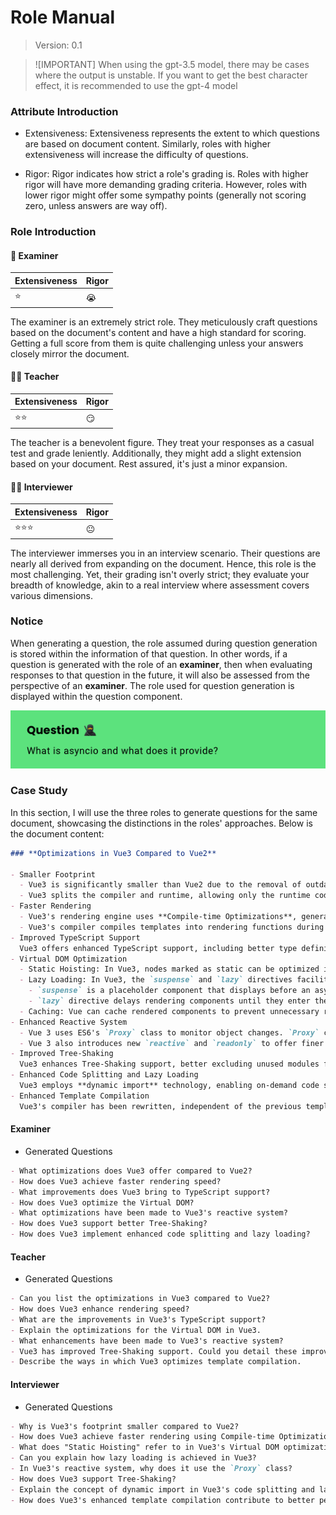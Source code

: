 # Role Manual

> Version: 0.1

> ![IMPORTANT]
> When using the gpt-3.5 model, there may be cases where the output is unstable. If you want to get the best character effect, it is recommended to use the gpt-4 model

### Attribute Introduction

- Extensiveness:
  Extensiveness represents the extent to which questions are based on document content. Similarly, roles with higher extensiveness will increase the difficulty of questions.

- Rigor:
  Rigor indicates how strict a role's grading is. Roles with higher rigor will have more demanding grading criteria. However, roles with lower rigor might offer some sympathy points (generally not scoring zero, unless answers are way off).

### Role Introduction

#### 🥷 Examiner

| Extensiveness | Rigor |
| ------------- | ----- |
| ⭐️           | 😭    |

The examiner is an extremely strict role. They meticulously craft questions based on the document's content and have a high standard for scoring. Getting a full score from them is quite challenging unless your answers closely mirror the document.

#### 👩‍🏫 Teacher

| Extensiveness | Rigor |
| ------------- | ----- |
| ⭐️⭐️        | 😏    |

The teacher is a benevolent figure. They treat your responses as a casual test and grade leniently. Additionally, they might add a slight extension based on your document. Rest assured, it's just a minor expansion.

#### 👨‍💻 Interviewer

| Extensiveness | Rigor |
| ------------- | ----- |
| ⭐️⭐️⭐️     | 😐    |

The interviewer immerses you in an interview scenario. Their questions are nearly all derived from expanding on the document. Hence, this role is the most challenging. Yet, their grading isn't overly strict; they evaluate your breadth of knowledge, akin to a real interview where assessment covers various dimensions.

### Notice

When generating a question, the role assumed during question generation is stored within the information of that question. In other words, if a question is generated with the role of an **examiner**, then when evaluating responses to that question in the future, it will also be assessed from the perspective of an **examiner**. The role used for question generation is displayed within the question component.

<img src="./screen-shot/role-emoji-en.png">

### Case Study

In this section, I will use the three roles to generate questions for the same document, showcasing the distinctions in the roles' approaches. Below is the document content:

```markdown
### **Optimizations in Vue3 Compared to Vue2**

- Smaller Footprint
  - Vue3 is significantly smaller than Vue2 due to the removal of outdated or rarely used features and optimized code.
  - Vue3 splits the compiler and runtime, allowing only the runtime code to load during runtime, and the compiler's code is reserved for development.
- Faster Rendering
  - Vue3's rendering engine uses **Compile-time Optimizations**, generating optimized rendering functions through static analysis of template code, enhancing rendering speed.
  - Vue3's compiler compiles templates into rendering functions during compilation and caches them, avoiding the overhead of recompiling templates during every rendering.
- Improved TypeScript Support
  Vue3 offers enhanced TypeScript support, including better type definitions and improved type inference, contributing to code organization, readability, and maintainability.
- Virtual DOM Optimization
  - Static Hoisting: In Vue3, nodes marked as static can be optimized into constants, avoiding unnecessary comparisons in the diff algorithm. Static nodes are those that remain unchanged during rendering and can be optimized using the `hoistStatic` compilation option.
  - Lazy Loading: In Vue3, the `suspense` and `lazy` directives facilitate lazy loading.
    - `suspense` is a placeholder component that displays before an asynchronous component finishes loading.
    - `lazy` directive delays rendering components until they enter the viewport.
  - Caching: Vue can cache rendered components to prevent unnecessary re-rendering, achievable through the `cacheHandlers` compilation option.
- Enhanced Reactive System
  - Vue 3 uses ES6's `Proxy` class to monitor object changes. `Proxy` can observe entire objects, whereas `Object.definProperty` can only monitor specific properties. For observing whole objects, `Proxy` eliminates the need for recursive traversal. Additionally, properties of `Map` / `Set` types can be monitored.
  - Vue 3 also introduces new `reactive` and `readonly` to offer finer control. `reactive` creates responsive objects, and `readonly` generates read-only objects.
- Improved Tree-Shaking
  Vue3 enhances Tree-Shaking support, better excluding unused modules from the code, reducing file size after packaging.
- Enhanced Code Splitting and Lazy Loading
  Vue3 employs **dynamic import** technology, enabling on-demand code splitting and lazy loading of components, reducing initial file load size.
- Enhanced Template Compilation
  Vue3's compiler has been rewritten, independent of the previous template compiler. Vue3's compiler uses static analysis technology to identify static nodes during compilation, implementing "Static Hoisting" to generate optimized rendering functions. It analyzes template dependencies more precisely, reducing unnecessary template compilation and runtime code generation.
```

#### Examiner

- Generated Questions

```markdown
- What optimizations does Vue3 offer compared to Vue2?
- How does Vue3 achieve faster rendering speed?
- What improvements does Vue3 bring to TypeScript support?
- How does Vue3 optimize the Virtual DOM?
- What optimizations have been made to Vue3's reactive system?
- How does Vue3 support better Tree-Shaking?
- How does Vue3 implement enhanced code splitting and lazy loading?
```

#### Teacher

- Generated Questions

```markdown
- Can you list the optimizations in Vue3 compared to Vue2?
- How does Vue3 enhance rendering speed?
- What are the improvements in Vue3's TypeScript support?
- Explain the optimizations for the Virtual DOM in Vue3.
- What enhancements have been made to Vue3's reactive system?
- Vue3 has improved Tree-Shaking support. Could you detail these improvements?
- Describe the ways in which Vue3 optimizes template compilation.
```

#### Interviewer

- Generated Questions

```markdown
- Why is Vue3's footprint smaller compared to Vue2?
- How does Vue3 achieve faster rendering using Compile-time Optimizations?
- What does "Static Hoisting" refer to in Vue3's Virtual DOM optimization?
- Can you explain how lazy loading is achieved in Vue3?
- In Vue3's reactive system, why does it use the `Proxy` class?
- How does Vue3 support Tree-Shaking?
- Explain the concept of dynamic import in Vue3's code splitting and lazy loading.
- How does Vue3's enhanced template compilation contribute to better performance?
```
